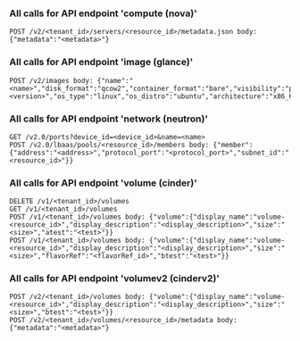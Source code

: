 ### All calls for API endpoint 'compute (nova)'
```
POST /v2/<tenant_id>/servers/<resource_id>/metadata.json body: {"metadata":"<metadata>"}
```
### All calls for API endpoint 'image (glance)'
```
POST /v2/images body: {"name":"<name>","disk_format":"qcow2","container_format":"bare","visibility":"private","version":"<version>","os_type":"linux","os_distro":"ubuntu","architecture":"x86_64","auto_disk_config":"true","hypervisor_type":"kvm"}
```
### All calls for API endpoint 'network (neutron)'
```
GET /v2.0/ports?device_id=<device_id>&name=<name>
POST /v2.0/lbaas/pools/<resource_id>/members body: {"member":{"address":"<address>","protocol_port":"<protocol_port>","subnet_id":"<resource_id>"}}
```
### All calls for API endpoint 'volume (cinder)'
```
DELETE /v1/<tenant_id>/volumes
GET /v1/<tenant_id>/volumes
POST /v1/<tenant_id>/volumes body: {"volume":{"display_name":"volume-<resource_id>","display_description":"<display_description>","size":"<size>","atest":"<test>"}}
POST /v1/<tenant_id>/volumes body: {"volume":{"display_name":"volume-<resource_id>","display_description":"<display_description>","size":"<size>","flavorRef":"<flavorRef_id>","btest":"<test>"}}
```
### All calls for API endpoint 'volumev2 (cinderv2)'
```
POST /v2/<tenant_id>/volumes body: {"volume":{"display_name":"volume-<resource_id>","display_description":"<display_description>","size":"<size>","btest":"<test>"}}
POST /v2/<tenant_id>/volumes/<resource_id>/metadata body: {"metadata":"<metadata>"}
```
